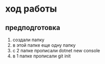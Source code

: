 # ход работы 
## предподготовка 
1. создали папку 
2. в этой папке еще одну папку 
3. с 2 папке прописали dotnet new console
4. в 1 папке прописали git init 